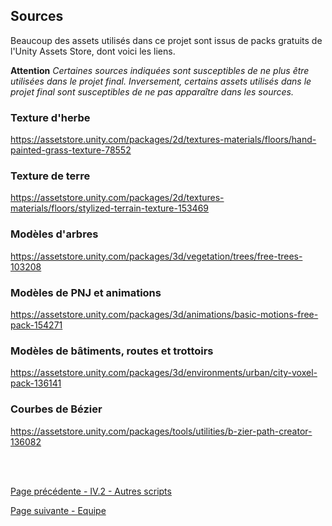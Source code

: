 ## Sources
 Beaucoup des assets utilisés dans ce projet sont issus de packs gratuits de l'Unity Assets Store, dont voici les liens.
 
 **Attention** *Certaines sources indiquées sont susceptibles de ne plus être utilisées dans le projet final. Inversement, certains assets utilisés dans le projet final sont susceptibles de ne pas apparaître dans les sources.*
 ### Texture d'herbe
 https://assetstore.unity.com/packages/2d/textures-materials/floors/hand-painted-grass-texture-78552
 ### Texture de terre
 https://assetstore.unity.com/packages/2d/textures-materials/floors/stylized-terrain-texture-153469
 ### Modèles d'arbres 
 https://assetstore.unity.com/packages/3d/vegetation/trees/free-trees-103208
 ### Modèles de PNJ et animations
 https://assetstore.unity.com/packages/3d/animations/basic-motions-free-pack-154271
 ### Modèles de bâtiments, routes et trottoirs
 https://assetstore.unity.com/packages/3d/environments/urban/city-voxel-pack-136141
 ### Courbes de Bézier
 https://assetstore.unity.com/packages/tools/utilities/b-zier-path-creator-136082

<br>
<br>

[Page précédente - IV.2 - Autres scripts](Scripts)

[Page suivante - Equipe](Equipe)